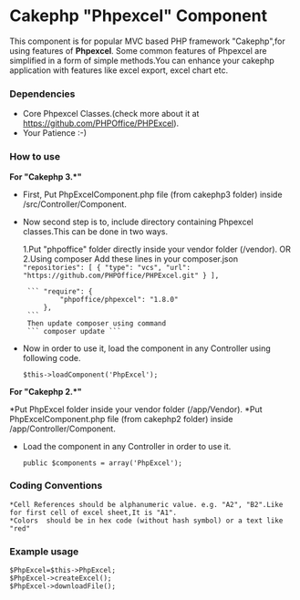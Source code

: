 # Cakephp "Phpexcel" Component 
  This component is for popular MVC based PHP framework "Cakephp",for using features of **Phpexcel**. Some common features of Phpexcel are  simplified in a form of simple methods.You can enhance your cakephp application with features like excel export, excel chart etc.
  
### Dependencies
 * Core Phpexcel Classes.(check more about it at https://github.com/PHPOffice/PHPExcel). 
 * Your Patience :-)

### How to use
 **For "Cakephp 3.*"**
 
 * First, Put PhpExcelComponent.php file (from cakephp3 folder) inside /src/Controller/Component.
 * Now second step is to, include directory containing Phpexcel classes.This can be done in two ways.
   
    1.Put "phpoffice" folder directly inside your vendor folder (/vendor). OR
    2.Using composer
        Add these lines in your composer.json
        ```"repositories": [
            {
                "type": "vcs",
                "url": "https://github.com/PHPOffice/PHPExcel.git"
            }
        ],
        ```
        
        ``` "require": {
                "phpoffice/phpexcel": "1.8.0"
            },
        ```
        Then update composer using command
        ``` composer update ```

 * Now in order to use it, load the component in any Controller using following code.

     ```$this->loadComponent('PhpExcel');``` 
 
**For "Cakephp 2.*"**

  *Put PhpExcel folder inside your vendor folder (/app/Vendor).
  *Put PhpExcelComponent.php file (from cakephp2 folder) inside /app/Controller/Component.  
  * Load the component in any Controller in order to use it.

    ```public $components = array('PhpExcel');``` 

### Coding Conventions
    *Cell References should be alphanumeric value. e.g. "A2", "B2".Like for first cell of excel sheet,It is "A1".
    *Colors  should be in hex code (without hash symbol) or a text like "red"
  
### Example usage

    $PhpExcel=$this->PhpExcel;
    $PhpExcel->createExcel();
    $PhpExcel->downloadFile();